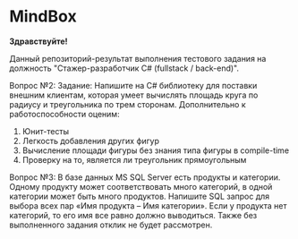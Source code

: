 # MindBox

**Здравствуйте!**

Данный репозиторий-результат выполнения тестового задания на должность "Cтажер-разработчик C# (fullstack / back-end)".

Вопрос №2: 
Задание:
Напишите на C# библиотеку для поставки внешним клиентам, которая умеет вычислять площадь круга по радиусу и треугольника по трем сторонам. Дополнительно к работоспособности оценим:
  1) Юнит-тесты
  2) Легкость добавления других фигур
  3) Вычисление площади фигуры без знания типа фигуры в compile-time
  4) Проверку на то, является ли треугольник прямоугольным 

Вопрос №3: 
В базе данных MS SQL Server есть продукты и категории. Одному продукту может соответствовать много категорий, в одной категории может быть много продуктов. Напишите SQL запрос для выбора всех пар «Имя продукта – Имя категории». Если у продукта нет категорий, то его имя все равно должно выводиться.
Также без выполненного задания отклик не будет рассмотрен.
